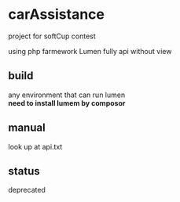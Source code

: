 # carAssistance
project for softCup contest

using php farmework Lumen
fully api without view

## build
any environment that can run lumen  
**need to install lumem by composor**  

## manual
look up at api.txt  

## status
deprecated
